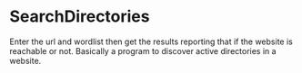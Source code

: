# SearchDirectories
Enter the url and wordlist then get the results reporting that if the website is reachable or not. Basically a program to discover active directories in a website.
